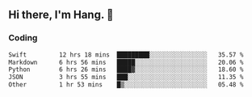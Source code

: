 ## Hi there, I'm Hang. 👋

### Coding

<!--START_SECTION:waka-->

```txt
Swift         12 hrs 18 mins  █████████░░░░░░░░░░░░░░░░   35.57 %
Markdown      6 hrs 56 mins   █████░░░░░░░░░░░░░░░░░░░░   20.06 %
Python        6 hrs 26 mins   ████▓░░░░░░░░░░░░░░░░░░░░   18.60 %
JSON          3 hrs 55 mins   ███░░░░░░░░░░░░░░░░░░░░░░   11.35 %
Other         1 hr 53 mins    █▒░░░░░░░░░░░░░░░░░░░░░░░   05.48 %
```

<!--END_SECTION:waka-->
